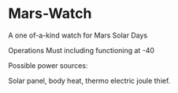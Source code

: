 # Mars-Watch
A one of-a-kind watch for Mars Solar Days


Operations Must including functioning at -40 




Possible power sources:

Solar panel, 
body heat, 
thermo electric joule thief.
